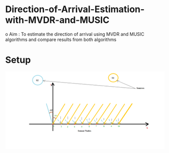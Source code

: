 # Direction-of-Arrival-Estimation-with-MVDR-and-MUSIC
o Aim : To estimate the direction of arrival using MVDR and MUSIC algorithms and compare results from both algorithms

# Setup
<img src="setup.png">

